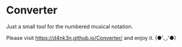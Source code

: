 # Converter
Just a small tool for the numbered musical notation.

Please visit https://d4nk3n.github.io/Converter/ and enjoy it. (●'◡'●)
